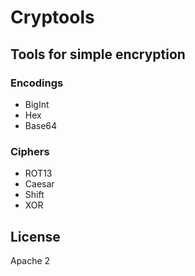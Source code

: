 Cryptools
=

## Tools for simple encryption

### Encodings
* BigInt
* Hex
* Base64

### Ciphers
* ROT13
* Caesar
* Shift
* XOR

## License
Apache 2
